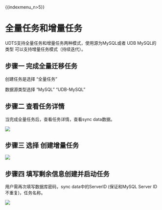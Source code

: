 {{indexmenu_n>5}}

# 全量任务和增量任务

UDTS支持全量任务和增量任务两种模式，使用源为MySQL或者 UDB MySQL的类型 可以支持增量任务模式（持续迭代）。


## 步骤一 完成全量迁移任务

创建任务是选择 “全量任务” 

数据源类型选择 “MySQL” “UDB-MySQL”

## 步骤二 查看任务详情

当完成全量任务后，查看任务详情，查看sync data数据。

![](http://udts-doc.cn-bj.ufileos.com/config002.png)

## 步骤三 选择 创建增量任务

![](http://udts-doc.cn-bj.ufileos.com/create006.png)

## 步骤四 填写剩余信息创建并启动任务

用户需再次填写数据库密码，sync data中的ServerID (保证和MySQL Server ID 不重复)，任务名称。

![](http://udts-doc.cn-bj.ufileos.com/create007.png)





